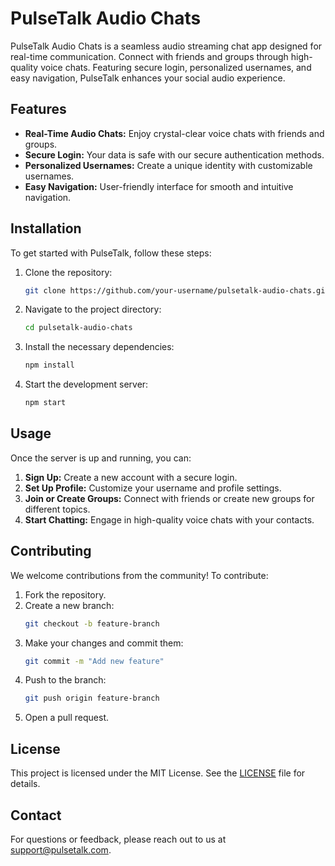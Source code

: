# PulseTalk Audio Chats

PulseTalk Audio Chats is a seamless audio streaming chat app designed for real-time communication. Connect with friends and groups through high-quality voice chats. Featuring secure login, personalized usernames, and easy navigation, PulseTalk enhances your social audio experience.

## Features

- **Real-Time Audio Chats:** Enjoy crystal-clear voice chats with friends and groups.
- **Secure Login:** Your data is safe with our secure authentication methods.
- **Personalized Usernames:** Create a unique identity with customizable usernames.
- **Easy Navigation:** User-friendly interface for smooth and intuitive navigation.

## Installation

To get started with PulseTalk, follow these steps:

1. Clone the repository:
    ```bash
    git clone https://github.com/your-username/pulsetalk-audio-chats.git
    ```
2. Navigate to the project directory:
    ```bash
    cd pulsetalk-audio-chats
    ```
3. Install the necessary dependencies:
    ```bash
    npm install
    ```
4. Start the development server:
    ```bash
    npm start
    ```

## Usage

Once the server is up and running, you can:

1. **Sign Up:** Create a new account with a secure login.
2. **Set Up Profile:** Customize your username and profile settings.
3. **Join or Create Groups:** Connect with friends or create new groups for different topics.
4. **Start Chatting:** Engage in high-quality voice chats with your contacts.

## Contributing

We welcome contributions from the community! To contribute:

1. Fork the repository.
2. Create a new branch:
    ```bash
    git checkout -b feature-branch
    ```
3. Make your changes and commit them:
    ```bash
    git commit -m "Add new feature"
    ```
4. Push to the branch:
    ```bash
    git push origin feature-branch
    ```
5. Open a pull request.

## License

This project is licensed under the MIT License. See the [LICENSE](LICENSE) file for details.

## Contact

For questions or feedback, please reach out to us at support@pulsetalk.com.

